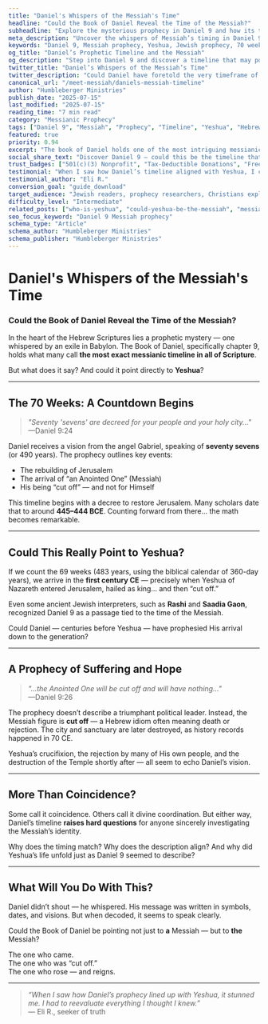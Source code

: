 ```yaml
---
title: "Daniel's Whispers of the Messiah's Time"
headline: "Could the Book of Daniel Reveal the Time of the Messiah?"
subheadline: "Explore the mysterious prophecy in Daniel 9 and how its timeline may point to Yeshua as the promised Messiah."
meta_description: "Uncover the whispers of Messiah’s timing in Daniel 9. See why many believe this prophecy aligns with Yeshua’s life and mission."
keywords: "Daniel 9, Messiah prophecy, Yeshua, Jewish prophecy, 70 weeks, timeline of Messiah, Hebrew Bible"
og_title: "Daniel’s Prophetic Timeline and the Messiah"
og_description: "Step into Daniel 9 and discover a timeline that may point to Yeshua as the long-awaited Messiah."
twitter_title: "Daniel’s Whispers of the Messiah’s Time"
twitter_description: "Could Daniel have foretold the very timeframe of the Messiah’s arrival? Discover the prophecy."
canonical_url: "/meet-messiah/daniels-messiah-timeline"
author: "Humbleberger Ministries"
publish_date: "2025-07-15"
last_modified: "2025-07-15"
reading_time: "7 min read"
category: "Messianic Prophecy"
tags: ["Daniel 9", "Messiah", "Prophecy", "Timeline", "Yeshua", "Hebrew Bible"]
featured: true
priority: 0.94
excerpt: "The book of Daniel holds one of the most intriguing messianic prophecies in all of Scripture. But what if it gave us the *actual timeframe* of the Messiah’s coming?"
social_share_text: "Discover Daniel 9 — could this be the timeline that foretells Yeshua as the Messiah?"
trust_badges: ["501(c)(3) Nonprofit", "Tax-Deductible Donations", "Free Resources"]
testimonial: "When I saw how Daniel’s timeline aligned with Yeshua, I couldn’t deny it anymore."
testimonial_author: "Eli R."
conversion_goal: "guide_download"
target_audience: "Jewish readers, prophecy researchers, Christians exploring messianic texts"
difficulty_level: "Intermediate"
related_posts: ["who-is-yeshua", "could-yeshua-be-the-messiah", "messiah-in-the-torah"]
seo_focus_keyword: "Daniel 9 Messiah prophecy"
schema_type: "Article"
schema_author: "Humbleberger Ministries"
schema_publisher: "Humbleberger Ministries"
---
```


# Daniel's Whispers of the Messiah's Time

### Could the Book of Daniel Reveal the Time of the Messiah?

In the heart of the Hebrew Scriptures lies a prophetic mystery — one whispered by an exile in Babylon. The Book of Daniel, specifically chapter 9, holds what many call **the most exact messianic timeline in all of Scripture**.

But what does it say? And could it point directly to **Yeshua**?

---

## The 70 Weeks: A Countdown Begins

> _"Seventy 'sevens' are decreed for your people and your holy city..."_  
> —Daniel 9:24

Daniel receives a vision from the angel Gabriel, speaking of **seventy sevens** (or 490 years). The prophecy outlines key events:

- The rebuilding of Jerusalem
- The arrival of “an Anointed One” (Messiah)
- His being “cut off” — and not for Himself

This timeline begins with a decree to restore Jerusalem. Many scholars date that to around **445–444 BCE**. Counting forward from there... the math becomes remarkable.

---

## Could This Really Point to Yeshua?

If we count the 69 weeks (483 years, using the biblical calendar of 360-day years), we arrive in the **first century CE** — precisely when Yeshua of Nazareth entered Jerusalem, hailed as king... and then “cut off.”

Even some ancient Jewish interpreters, such as **Rashi** and **Saadia Gaon**, recognized Daniel 9 as a passage tied to the time of the Messiah.

Could Daniel — centuries before Yeshua — have prophesied His arrival down to the generation?

---

## A Prophecy of Suffering and Hope

> _"...the Anointed One will be cut off and will have nothing..."_  
> —Daniel 9:26

The prophecy doesn’t describe a triumphant political leader. Instead, the Messiah figure is **cut off** — a Hebrew idiom often meaning death or rejection. The city and sanctuary are later destroyed, as history records happened in 70 CE.

Yeshua’s crucifixion, the rejection by many of His own people, and the destruction of the Temple shortly after — all seem to echo Daniel’s vision.

---

## More Than Coincidence?

Some call it coincidence. Others call it divine coordination. But either way, Daniel’s timeline **raises hard questions** for anyone sincerely investigating the Messiah’s identity.

Why does the timing match? Why does the description align? And why did Yeshua’s life unfold just as Daniel 9 seemed to describe?

---

## What Will You Do With This?

Daniel didn’t shout — he whispered. His message was written in symbols, dates, and visions. But when decoded, it seems to speak clearly.

Could the Book of Daniel be pointing not just to **a** Messiah — but to **the** Messiah?

The one who came.  
The one who was “cut off.”  
The one who rose — and reigns.

---

> _“When I saw how Daniel’s prophecy lined up with Yeshua, it stunned me. I had to reevaluate everything I thought I knew.”_  
> — Eli R., seeker of truth
